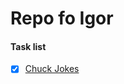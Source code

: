 # Repo fo Igor #

#### Task list ####
- [x] [Chuck Jokes](https://github.com/mykytiakv/padavan/tree/master/task1_(chuck_jokes))